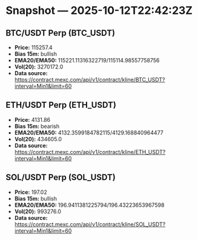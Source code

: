 # Snapshot — 2025-10-12T22:42:23Z

## BTC/USDT Perp (BTC_USDT)
- **Price:** 115257.4
- **Bias 15m:** bullish
- **EMA20/EMA50:** 115221.11316322719/115114.98557758756
- **Vol(20):** 3270172.0
- **Data source:** https://contract.mexc.com/api/v1/contract/kline/BTC_USDT?interval=Min1&limit=60

## ETH/USDT Perp (ETH_USDT)
- **Price:** 4131.86
- **Bias 15m:** bearish
- **EMA20/EMA50:** 4132.3599184782115/4129.168840964477
- **Vol(20):** 434605.0
- **Data source:** https://contract.mexc.com/api/v1/contract/kline/ETH_USDT?interval=Min1&limit=60

## SOL/USDT Perp (SOL_USDT)
- **Price:** 197.02
- **Bias 15m:** bullish
- **EMA20/EMA50:** 196.9411381225794/196.43223653967598
- **Vol(20):** 993276.0
- **Data source:** https://contract.mexc.com/api/v1/contract/kline/SOL_USDT?interval=Min1&limit=60
